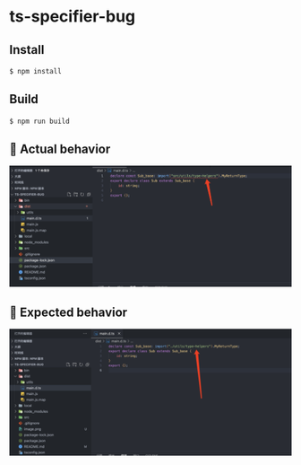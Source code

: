 # ts-specifier-bug

## Install
```bash
$ npm install
```

## Build
```bash
$ npm run build
```

## 🙁 Actual behavior
![Alt text](actual-behavior.png)

## 🙂 Expected behavior

![Alt text](expected-behavior.png)
